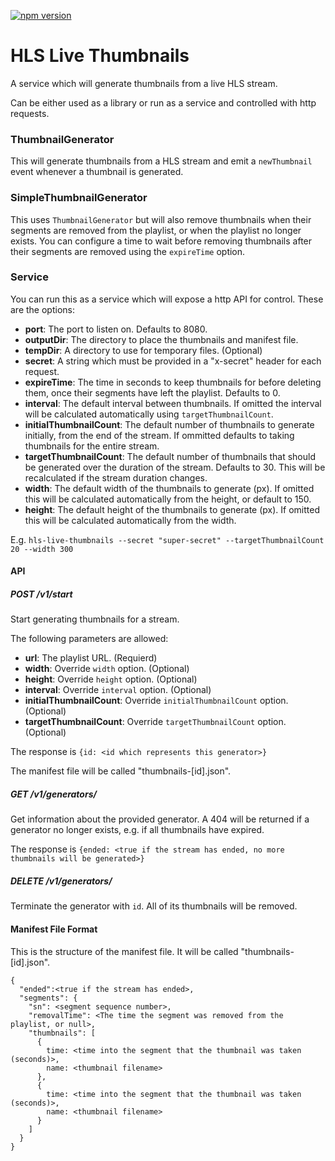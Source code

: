 [![npm version](https://badge.fury.io/js/hls-live-thumbnails.svg)](https://badge.fury.io/js/hls-live-thumbnails)
# HLS Live Thumbnails
A service which will generate thumbnails from a live HLS stream.

Can be either used as a library or run as a service and controlled with http requests.

### ThumbnailGenerator
This will generate thumbnails from a HLS stream and emit a `newThumbnail` event whenever a thumbnail is generated.

### SimpleThumbnailGenerator
This uses `ThumbnailGenerator` but will also remove thumbnails when their segments are removed from the playlist, or when the playlist no longer exists.
You can configure a time to wait before removing thumbnails after their segments are removed using the `expireTime` option.

### Service
You can run this as a service which will expose a http API for control.
These are the options:
- **port**: The port to listen on. Defaults to 8080.
- **outputDir**: The directory to place the thumbnails and manifest file.
- **tempDir**: A directory to use for temporary files. (Optional)
- **secret**: A string which must be provided in a "x-secret" header for each request.
- **expireTime**: The time in seconds to keep thumbnails for before deleting them, once their segments have left the playlist. Defaults to 0.
- **interval**: The default interval between thumbnails. If omitted the interval will be calculated automatically using `targetThumbnailCount`.
- **initialThumbnailCount**: The default number of thumbnails to generate initially, from the end of the stream. If ommitted defaults to taking thumbnails for the entire stream.
- **targetThumbnailCount**: The default number of thumbnails that should be generated over the duration of the stream. Defaults to 30. This will be recalculated if the stream duration changes.
- **width**: The default width of the thumbnails to generate (px). If omitted this will be calculated automatically from the height, or default to 150.
- **height**: The default height of the thumbnails to generate (px). If omitted this will be calculated automatically from the width.

E.g. `hls-live-thumbnails --secret "super-secret" --targetThumbnailCount 20 --width 300`

#### API
##### POST /v1/start
Start generating thumbnails for a stream.

The following parameters are allowed:
- **url**: The playlist URL. (Requierd)
- **width**: Override `width` option. (Optional)
- **height**: Override `height` option. (Optional)
- **interval**: Override `interval` option. (Optional)
- **initialThumbnailCount**: Override `initialThumbnailCount` option. (Optional)
- **targetThumbnailCount**: Override `targetThumbnailCount` option. (Optional)

The response is `{id: <id which represents this generator>}`

The manifest file will be called "thumbnails-[id].json".

##### GET /v1/generators/<id>
Get information about the provided generator. A 404 will be returned if a generator no longer exists, e.g. if all thumbnails have expired.

The response is `{ended: <true if the stream has ended, no more thumbnails will be generated>}`

##### DELETE /v1/generators/<id>
Terminate the generator with `id`. All of its thumbnails will be removed.

#### Manifest File Format
This is the structure of the manifest file. It will be called "thumbnails-[id].json".
```
{
  "ended":<true if the stream has ended>,
  "segments": {
    "sn": <segment sequence number>,
    "removalTime": <The time the segment was removed from the playlist, or null>,
    "thumbnails": [
      {
        time: <time into the segment that the thumbnail was taken (seconds)>,
        name: <thumbnail filename>
      },
      {
        time: <time into the segment that the thumbnail was taken (seconds)>,
        name: <thumbnail filename>
      }
    ]
  }
}
```
